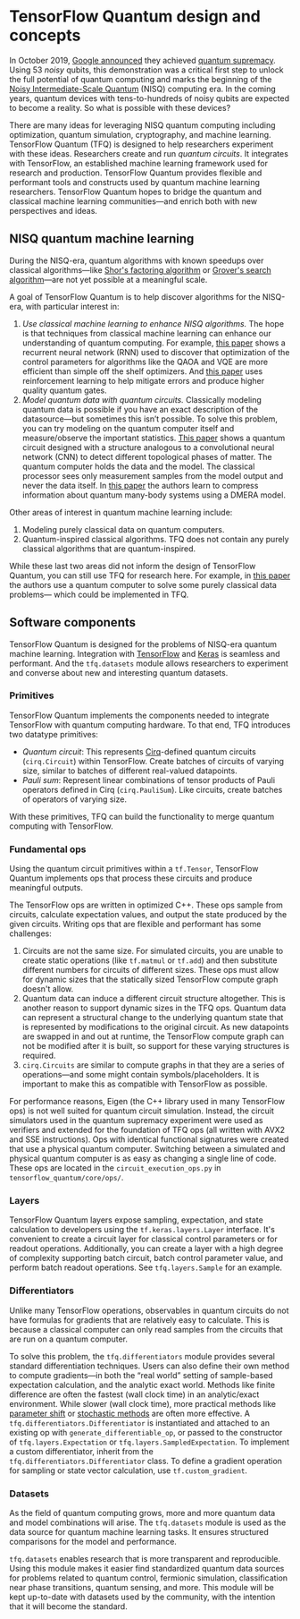 # TensorFlow Quantum design and concepts

In October 2019,
<a href="https://www.blog.google/perspectives/sundar-pichai/what-our-quantum-computing-milestone-means/" class="external">Google announced</a>
they achieved
<a href="https://www.nature.com/articles/s41586-019-1666-5" class="external">quantum supremacy</a>.
Using 53&nbsp;*noisy*&nbsp;qubits, this demonstration was a critical first step to unlock
the full potential of quantum computing and marks the beginning of the
<a href="https://quantum-journal.org/papers/q-2018-08-06-79/" class="external">Noisy Intermediate-Scale Quantum</a>&nbsp;(NISQ)
computing era. In the coming years, quantum devices with tens-to-hundreds of
noisy qubits are expected to become a reality. So what is possible with these
devices?

There are many ideas for leveraging NISQ quantum computing including
optimization, quantum simulation, cryptography, and machine learning.
TensorFlow&nbsp;Quantum&nbsp;(TFQ) is designed to help researchers experiment
with these ideas. Researchers create and run *quantum circuits*. It integrates
with TensorFlow, an established machine learning framework used for research and
production. TensorFlow Quantum provides flexible and performant tools and
constructs used by quantum machine learning researchers. TensorFlow Quantum
hopes to bridge the quantum and classical machine learning communities—and
enrich both with new perspectives and ideas.

## NISQ quantum machine learning

During the NISQ-era, quantum algorithms with known speedups over classical
algorithms—like
<a href="https://arxiv.org/abs/quant-ph/9508027" class="external">Shor's factoring algorithm</a> or
<a href="https://arxiv.org/abs/quant-ph/9605043" class="external">Grover's search algorithm</a>—are
not yet possible at a meaningful scale.

A goal of TensorFlow Quantum is to help discover algorithms for the
NISQ-era, with particular interest in:

1. *Use classical machine learning to enhance NISQ algorithms.* The hope is that
   techniques from classical machine learning can enhance our understanding of
   quantum computing. For example,
   <a href="https://arxiv.org/abs/1907.05415" class="external">this paper</a>
   shows a recurrent neural network (RNN) used to discover that optimization of
   the control parameters for algorithms like the QAOA and VQE are more efficient
   than simple off the shelf optimizers. And
   <a href="https://www.nature.com/articles/s41534-019-0141-3" class="external">this paper</a>
   uses reinforcement learning to help mitigate errors and produce higher
   quality quantum gates.
2. *Model quantum data with quantum circuits.* Classically modeling quantum data
   is possible if you have an exact description of the datasource—but sometimes
   this isn’t possible. To solve this problem, you can try modeling on the
   quantum computer itself and measure/observe the important statistics.
   <a href="https://www.nature.com/articles/s41567-019-0648-8" class="external">This paper</a>
   shows a quantum circuit designed with a structure analogous to a
   convolutional neural network (CNN) to detect different topological phases of
   matter. The quantum computer holds the data and the model. The classical
   processor sees only measurement samples from the model output and never the
   data itself. In
   <a href="https://arxiv.org/pdf/1711.07500.pdf" class="external">this paper</a>
   the authors learn to compress information about quantum many-body systems
   using a DMERA model.

Other areas of interest in quantum machine learning include:

1. Modeling purely classical data on quantum computers.
2. Quantum-inspired classical algorithms. TFQ does not contain any purely
   classical algorithms that are quantum-inspired.

While these last two areas did not inform the design of TensorFlow Quantum,
you can still use TFQ for research here. For example, in
<a href="https://arxiv.org/abs/1802.06002" class="external">this paper</a>
the authors use a quantum computer to solve some purely classical data problems—
which could be implemented in TFQ.


## Software components

TensorFlow Quantum is designed for the problems of NISQ-era quantum machine
learning. Integration with [TensorFlow](https://www.tensorflow.org/overview) and
[Keras](https://www.tensorflow.org/guide/keras/overview) is seamless and
performant. And the `tfq.datasets` module allows researchers to experiment and
converse about new and interesting quantum datasets.

### Primitives

TensorFlow Quantum implements the components needed to integrate TensorFlow with
quantum computing hardware. To that end, TFQ introduces two datatype primitives:

- *Quantum circuit*: This represents
  <a href="https://github.com/quantumlib/Cirq" class="external">Cirq</a>-defined
  quantum circuits (`cirq.Circuit`) within TensorFlow. Create batches of
  circuits of varying size, similar to batches of different real-valued
  datapoints.
- *Pauli sum*: Represent linear combinations of tensor products of Pauli
  operators defined in Cirq (`cirq.PauliSum`). Like circuits, create batches of
  operators of varying size.

With these primitives, TFQ can build the functionality to merge quantum
computing with TensorFlow.

### Fundamental ops

Using the quantum circuit primitives within a `tf.Tensor`, TensorFlow Quantum
implements ops that process these circuits and produce meaningful outputs.

The TensorFlow ops are written in optimized C++. These ops sample from
circuits, calculate expectation values, and output the state produced by the
given circuits. Writing ops that are flexible and performant has some
challenges:

1. Circuits are not the same size. For simulated circuits, you are unable to
   create static operations (like `tf.matmul` or `tf.add`) and then substitute
   different numbers for circuits of different sizes. These ops must allow for
   dynamic sizes that the statically sized TensorFlow compute graph doesn't
   allow.
2. Quantum data can induce a different circuit structure altogether. This is
   another reason to support dynamic sizes in the TFQ ops. Quantum data can
   represent a structural change to the underlying quantum state that is
   represented by modifications to the original circuit. As new datapoints are
   swapped in and out at runtime, the TensorFlow compute graph can not be
   modified after it is built, so support for these varying structures is
   required.
3. `cirq.Circuits` are similar to compute graphs in that they are a series of
   operations—and some might contain symbols/placeholders. It is important to
   make this as compatible with TensorFlow as possible.

For performance reasons, Eigen (the C++ library used in many TensorFlow ops) is
not well suited for quantum circuit simulation. Instead, the circuit simulators
used in the quantum supremacy experiment were used as verifiers and extended for
the foundation of TFQ ops (all written with AVX2 and SSE instructions). Ops with
identical functional signatures were created that use a physical quantum
computer. Switching between a simulated and physical quantum computer is as easy
as changing a single line of code. These ops are located in the
`circuit_execution_ops.py` in `tensorflow_quantum/core/ops/`.

### Layers

TensorFlow Quantum layers expose sampling, expectation, and state calculation to
developers using the `tf.keras.layers.Layer` interface. It's convenient to
create a circuit layer for classical control parameters or for readout
operations. Additionally, you can create a layer with a high degree of
complexity supporting batch circuit, batch control parameter value, and perform
batch readout operations. See `tfq.layers.Sample` for an example.

### Differentiators

Unlike many TensorFlow operations, observables in quantum circuits do not have
formulas for gradients that are relatively easy to calculate. This is because a
classical computer can only read samples from the circuits that are run on a
quantum computer.

To solve this problem, the `tfq.differentiators` module provides several
standard differentiation techniques. Users can also define their own method to
compute gradients—in both the “real world” setting of sample-based expectation
calculation, and the analytic exact world. Methods like finite difference are
often the fastest (wall clock time) in an analytic/exact environment. While
slower (wall clock time), more practical methods like
<a href="https://arxiv.org/abs/1811.11184" class="external">parameter shift</a> or
<a href="https://arxiv.org/abs/1901.05374" class="external">stochastic methods</a>
are often more effective. A `tfq.differentiators.Differentiator` is instantiated
and attached to an existing op with `generate_differentiable_op`, or passed to
the constructor of `tfq.layers.Expectation` or `tfq.layers.SampledExpectation`.
To implement a custom differentiator, inherit from the
`tfq.differentiators.Differentiator` class. To define a gradient operation for
sampling or state vector calculation, use `tf.custom_gradient`.

### Datasets

As the field of quantum computing grows, more and more quantum data and model
combinations will arise. The `tfq.datasets` module is used as the data source
for quantum machine learning tasks. It ensures structured comparisons for the
model and performance.

`tfq.datasets` enables research that is more transparent and reproducible. Using
this module makes it easier find standardized quantum data sources for problems
related to quantum control, fermionic simulation, classification near phase
transitions, quantum sensing, and more. This module will be kept up-to-date with
datasets used by the community, with the intention that it will become the
standard.
